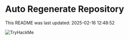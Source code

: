 # Auto Regenerate Repository

This README was last updated: 2025-02-16 12:48:52

 ![TryHackMe](https://tryhackme.com/badge/533634)